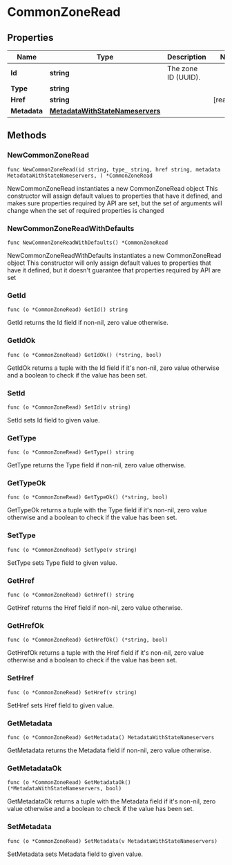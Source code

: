 # CommonZoneRead

## Properties

|Name | Type | Description | Notes|
|------------ | ------------- | ------------- | -------------|
|**Id** | **string** | The zone ID (UUID). | |
|**Type** | **string** |  | |
|**Href** | **string** |  | [readonly] |
|**Metadata** | [**MetadataWithStateNameservers**](MetadataWithStateNameservers.md) |  | |

## Methods

### NewCommonZoneRead

`func NewCommonZoneRead(id string, type_ string, href string, metadata MetadataWithStateNameservers, ) *CommonZoneRead`

NewCommonZoneRead instantiates a new CommonZoneRead object
This constructor will assign default values to properties that have it defined,
and makes sure properties required by API are set, but the set of arguments
will change when the set of required properties is changed

### NewCommonZoneReadWithDefaults

`func NewCommonZoneReadWithDefaults() *CommonZoneRead`

NewCommonZoneReadWithDefaults instantiates a new CommonZoneRead object
This constructor will only assign default values to properties that have it defined,
but it doesn't guarantee that properties required by API are set

### GetId

`func (o *CommonZoneRead) GetId() string`

GetId returns the Id field if non-nil, zero value otherwise.

### GetIdOk

`func (o *CommonZoneRead) GetIdOk() (*string, bool)`

GetIdOk returns a tuple with the Id field if it's non-nil, zero value otherwise
and a boolean to check if the value has been set.

### SetId

`func (o *CommonZoneRead) SetId(v string)`

SetId sets Id field to given value.


### GetType

`func (o *CommonZoneRead) GetType() string`

GetType returns the Type field if non-nil, zero value otherwise.

### GetTypeOk

`func (o *CommonZoneRead) GetTypeOk() (*string, bool)`

GetTypeOk returns a tuple with the Type field if it's non-nil, zero value otherwise
and a boolean to check if the value has been set.

### SetType

`func (o *CommonZoneRead) SetType(v string)`

SetType sets Type field to given value.


### GetHref

`func (o *CommonZoneRead) GetHref() string`

GetHref returns the Href field if non-nil, zero value otherwise.

### GetHrefOk

`func (o *CommonZoneRead) GetHrefOk() (*string, bool)`

GetHrefOk returns a tuple with the Href field if it's non-nil, zero value otherwise
and a boolean to check if the value has been set.

### SetHref

`func (o *CommonZoneRead) SetHref(v string)`

SetHref sets Href field to given value.


### GetMetadata

`func (o *CommonZoneRead) GetMetadata() MetadataWithStateNameservers`

GetMetadata returns the Metadata field if non-nil, zero value otherwise.

### GetMetadataOk

`func (o *CommonZoneRead) GetMetadataOk() (*MetadataWithStateNameservers, bool)`

GetMetadataOk returns a tuple with the Metadata field if it's non-nil, zero value otherwise
and a boolean to check if the value has been set.

### SetMetadata

`func (o *CommonZoneRead) SetMetadata(v MetadataWithStateNameservers)`

SetMetadata sets Metadata field to given value.



